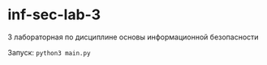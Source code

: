 # inf-sec-lab-3
3 лабораторная по дисциплине основы информационной безопасности

Запуск: ```python3 main.py```
